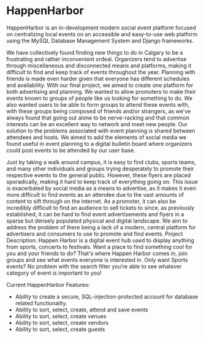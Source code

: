 # HappenHarbor
HappenHarbor is an in-development modern social event platform focused on centralizing local events on an accessible and easy-to-use web platform using the MySQL Database Management System and Django frameworks.

We have collectively found finding new things to do in Calgary to be a frustrating and rather inconvenient ordeal. Organizers tend to advertise through miscellaneous and disconnected means and platforms, making it difficult to find and keep track of events throughout the year. Planning with friends is made even harder given that everyone has different schedules and availability. With our final project, we aimed to create one platform for both advertising and planning. We wanted to allow promoters to make their events known to groups of people like us looking for something to do. We also wanted users to be able to form groups to attend these events with, with these groups being composed of friends and/or strangers, as we've always found that going out alone to be nerve-racking and that common interests can be an excellent way to network and meet new people. Our solution to the problems associated with event planning is shared between attendees and hosts. We aimed to add the elements of social media we found useful in event planning to a digital bulletin board where organizers could post events to be attended by our user base.

Just by taking a walk around campus, it is easy to find clubs, sports teams, and many other individuals and groups trying desperately to promote their respective events to the general public. However, these flyers are placed sporadically, making it hard to keep track of everything going on. This issue is exacerbated by social media as a means to advertise, as it makes it even more difficult to find events as an attendee due to the vast amounts of content to sift through on the internet. As a promoter, it can also be incredibly difficult to find an audience to sell tickets to since, as previously established, it can be hard to find event advertisements and flyers in a sparse but densely populated physical and digital landscape. We aim to address the problem of there being a lack of a modern, central platform for advertisers and consumers to use to promote and find events. Project Description: Happen Harbor is a digital event hub used to display anything from sports, concerts to festivals. Want a place to find something cool for you and your friends to do? That's where Happen Harbor comes in, join groups and see what events everyone is interested in. Only want Sports events? No problem with the search filter you’re able to see whatever category of event is important to you! 

Current HappenHarbor Features:

- Ability to create a secure, SQL-injection-protected account for database related functionality.
- Ability to sort, select, create, attend and save events
- Ability to sort, select, create venues
- Ability to sort, select, create vendors
- Ability to sort, select, create guests
